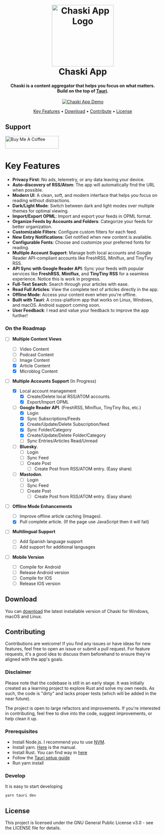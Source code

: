 <h1 align="center">
  <br>
  <a href="https://chaski.a-chacon.com"><img src="http://chaski.a-chacon.com/chaski.png" alt="Chaski App Logo" width="200"></a>
  <br>
  Chaski App
  <br>
</h1>

<h4 align="center">
  Chaski is a content aggregator that helps you focus on what matters.<br/> Build on the top of <a href="https://tauri.app/" target="_blank">Tauri</a>.
</h4>

<p align="center">
  <a href="https://chaski.a-chacon.com"><img src="http://chaski.a-chacon.com/chaski.gif" alt="Chaski App Demo"></a>
</p>

<p align="center">
  <a href="#key-features">Key Features</a> •
  <a href="#download">Download</a> •
  <a href="#contributing">Contribute</a> •
  <a href="#license">License</a>
</p>

## Support

<a href="https://www.buymeacoffee.com/achacon" target="_blank"><img src="https://cdn.buymeacoffee.com/buttons/default-orange.png" alt="Buy Me A Coffee" height="41" width="174"></a>

# Key Features

- **Privacy First**: No ads, telemetry, or any data leaving your device.
- **Auto-discovery of RSS/Atom**: The app will automatically find the URL when possible.
- **Modern UI**: A clean, soft, and modern interface that helps you focus on reading without distractions.
- **Dark/Light Mode**: Switch between dark and light modes over multiple themes for optimal viewing.
- **Import/Export OPML**: Import and export your feeds in OPML format.
- **Organize Feeds by Accounts and Folders**: Categorize your feeds for better organization.
- **Customizable Filters**: Configure custom filters for each feed.
- **New Entry Notifications**: Get notified when new content is available.
- **Configurable Fonts**: Choose and customize your preferred fonts for reading.
- **Multiple Account Support**: Manage both local accounts and Google Reader API-compliant accounts like FreshRSS, Miniflux, and TinyTiny RSS.
- **API Sync with Google Reader API**: Sync your feeds with popular services like **FreshRSS**, **Miniflux**, and **TinyTiny RSS** for a seamless experience. Notice this is work in progress.
- **Full-Text Search**: Search through your articles with ease.
- **Read Full Articles**: View the complete text of articles directly in the app.
- **Offline Mode**: Access your content even when you're offline.
- **Built with Tauri**: A cross-platform app that works on Linux, Windows, and macOS. Android support coming soon.
- **User Feedback**: I read and value your feedback to improve the app further!

### On the Roadmap

- [ ] **Multiple Content Views**

  - [ ] Video Content
  - [ ] Podcast Content
  - [ ] Image Content
  - [x] Article Content
  - [x] Microblog Content

- [ ] **Multiple Accounts Support** (In Progress)

  - [x] Local account management
    - [x] Create/Delete local RSS/ATOM accounts.
    - [x] Export/Import OPML
  - [ ] **Google Reader API**. (FreshRSS, Miniflux, TinyTiny Rss, etc.)
    - [x] Login
    - [x] Sync Subscriptions/Feeds
    - [x] Create/Update/Delete Subscription/feed
    - [x] Sync Folder/Category
    - [x] Create/Update/Delete Folder/Category
    - [ ] Sync Entries/Articles Read/Unread
  - [ ] **Bluesky**.
    - [ ] Login
    - [ ] Sync Feed
    - [ ] Create Post
      - [ ] Create Post from RSS/ATOM entry. (Easy share)
  - [ ] **Mastodon**.
    - [ ] Login
    - [ ] Sync Feed
    - [ ] Create Post
      - [ ] Create Post from RSS/ATOM entry. (Easy share)

- [ ] **Offline Mode Enhancements**

  - [ ] Improve offline article caching (Images).
  - [x] Pull complete article. (If the page use JavaScript then it will fail)

- [ ] **Multilingual Support**

  - [ ] Add Spanish language support
  - [ ] Add support for additional languages

- [ ] **Mobile Version**

  - [ ] Compile for Android
  - [ ] Release Android version
  - [ ] Compile for IOS
  - [ ] Release IOS version

## Download

You can [download](https://github.com/a-chacon/chaski-app/releases) the latest installable version of Chaski for Windows, macOS and Linux.

## Contributing

Contributions are welcome! If you find any issues or have ideas for new features, feel free to open an issue or submit a pull request. For feature requests, it's a good idea to discuss them beforehand to ensure they're aligned with the app's goals.

### Disclaimer

Please note that the codebase is still in an early stage. It was initially created as a learning project to explore Rust and solve my own needs. As such, the code is "dirty" and lacks proper tests (which will be added in the near future).

The project is open to large refactors and improvements. If you're interested in contributing, feel free to dive into the code, suggest improvements, or help clean it up.

### Prerequisites

- Install Node.js. I recommend you to use [NVM](https://github.com/nvm-sh/nvm).
- Install yarn. [Here](https://classic.yarnpkg.com/lang/en/docs/install/#debian-stable) is the manual.
- Install Rust. You can find way in [here](https://www.rust-lang.org/tools/install)
- Follow the [Tauri setup guide](https://v2.tauri.app/start/prerequisites/)
- Run yarn install

### Develop

It is easy to start developing

```bash
yarn tauri dev
```

## License

This project is licensed under the GNU General Public License v3.0 - see the LICENSE file for details.
